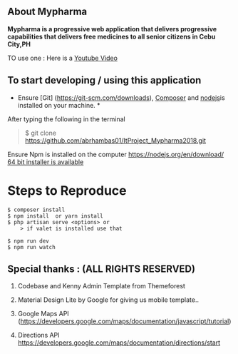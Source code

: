 


## About Mypharma

**Mypharma is a progressive  web application that delivers progressive capabilities that delivers free medicines to all senior citizens in Cebu City,PH** 

TO use one : Here is a 
[Youtube Video](https://www.youtube.com/watch?v=MxTaDhwJDLg)



## To start developing / using this application 

 * Ensure [Git] (https://git-scm.com/downloads), [Composer](https://getcomposer.org/) and [nodejs](https://nodejs.org/en/)is installed on your machine. *


After typing the following in the terminal

> $ git clone  https://github.com/abrhambas01/ItProject_Mypharma2018.git

Ensure Npm is installed on the computer https://nodejs.org/en/download/ [64 bit installer is available](https://nodejs.org/dist/v8.10.0/node-v8.10.0-x64.msi)


# Steps to Reproduce 


```
$ composer install
$ npm install  or yarn install
$ php artisan serve <options> or 
	> if valet is installed use that

$ npm run dev 
$ npm run watch

```




## Special thanks : (ALL RIGHTS RESERVED)



1. Codebase and Kenny Admin Template from Themeforest

2. Material Design Lite by Google for giving us mobile template..

3. Google Maps API (https://developers.google.com/maps/documentation/javascript/tutorial)

4. Directions API https://developers.google.com/maps/documentation/directions/start












